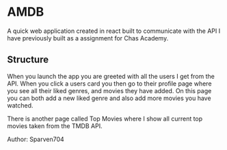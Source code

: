 # AMDB

A quick web application created in react built to communicate with the API I have previously built as a assignment for Chas Academy.

## Structure

When you launch the app you are greeted with all the users I get from the API. When you click a users card you then go to their profile page where you see all their liked genres, and movies they have added. 
On this page you can both add a new liked genre and also add more movies you have watched.

There is another page called Top Movies where I show all current top movies taken from the TMDB API.  

Author: Sparven704
